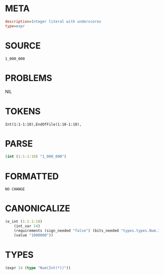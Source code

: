 # META
~~~ini
description=Integer literal with underscores
type=expr
~~~
# SOURCE
~~~roc
1_000_000
~~~
# PROBLEMS
NIL
# TOKENS
~~~zig
Int(1:1-1:10),EndOfFile(1:10-1:10),
~~~
# PARSE
~~~clojure
(int (1:1-1:10) "1_000_000")
~~~
# FORMATTED
~~~roc
NO CHANGE
~~~
# CANONICALIZE
~~~clojure
(e_int (1:1-1:10)
	(int_var 14)
	(requirements (sign_needed "false") (bits_needed "types.types.Num.Int.BitsNeeded.17_to_31"))
	(value "1000000"))
~~~
# TYPES
~~~clojure
(expr 14 (type "Num(Int(*))"))
~~~